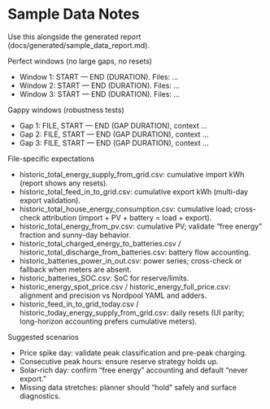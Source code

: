 # Sample Data Notes

Use this alongside the generated report (docs/generated/sample_data_report.md).

Perfect windows (no large gaps, no resets)
- Window 1: START — END (DURATION). Files: …
- Window 2: START — END (DURATION). Files: …
- Window 3: START — END (DURATION). Files: …

Gappy windows (robustness tests)
- Gap 1: FILE, START — END (GAP DURATION), context …
- Gap 2: FILE, START — END (GAP DURATION), context …
- Gap 3: FILE, START — END (GAP DURATION), context …

File-specific expectations
- historic_total_energy_supply_from_grid.csv: cumulative import kWh (report shows any resets).
- historic_total_feed_in_to_grid.csv: cumulative export kWh (multi-day export validation).
- historic_total_house_energy_consumption.csv: cumulative load; cross-check attribution (import + PV + battery = load + export).
- historic_total_energy_from_pv.csv: cumulative PV; validate “free energy” fraction and sunny-day behavior.
- historic_total_charged_energy_to_batteries.csv / historic_total_discharge_from_batteries.csv: battery flow accounting.
- historic_batteries_power_in_out.csv: power series; cross-check or fallback when meters are absent.
- historic_batteries_SOC.csv: SoC for reserve/limits.
- historic_energy_spot_price.csv / historic_energy_full_price.csv: alignment and precision vs Nordpool YAML and adders.
- historic_feed_in_to_grid_today.csv / historic_today_energy_supply_from_grid.csv: daily resets (UI parity; long-horizon accounting prefers cumulative meters).

Suggested scenarios
- Price spike day: validate peak classification and pre-peak charging.
- Consecutive peak hours: ensure reserve strategy holds up.
- Solar-rich day: confirm “free energy” accounting and default “never export.”
- Missing data stretches: planner should “hold” safely and surface diagnostics.
